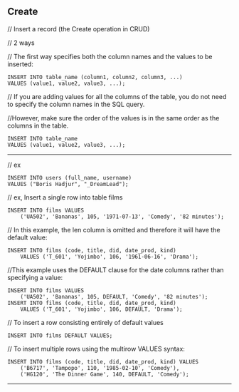 Create
------


// Insert a record (the Create operation in CRUD)

// 2 ways

// The first way specifies both the column names and the values to be inserted:
```
INSERT INTO table_name (column1, column2, column3, ...)
VALUES (value1, value2, value3, ...);
```

// If you are adding values for all the columns of the table, you do not need to specify the column names in the SQL query.

//However, make sure the order of the values is in the same order as the columns in the table.
```
INSERT INTO table_name
VALUES (value1, value2, value3, ...);
```

---


// ex

```
INSERT INTO users (full_name, username)
VALUES ("Boris Hadjur", "_DreamLead");
```



// ex, Insert a single row into table films
```
INSERT INTO films VALUES
    ('UA502', 'Bananas', 105, '1971-07-13', 'Comedy', '82 minutes');
```



// In this example, the len column is omitted and therefore it will have the default value:
```
INSERT INTO films (code, title, did, date_prod, kind)
    VALUES ('T_601', 'Yojimbo', 106, '1961-06-16', 'Drama');
```



//This example uses the DEFAULT clause for the date columns rather than specifying a value:
```
INSERT INTO films VALUES
    ('UA502', 'Bananas', 105, DEFAULT, 'Comedy', '82 minutes');
INSERT INTO films (code, title, did, date_prod, kind)
    VALUES ('T_601', 'Yojimbo', 106, DEFAULT, 'Drama');
```



// To insert a row consisting entirely of default values
```
INSERT INTO films DEFAULT VALUES;
```



// To insert multiple rows using the multirow VALUES syntax:
```
INSERT INTO films (code, title, did, date_prod, kind) VALUES
    ('B6717', 'Tampopo', 110, '1985-02-10', 'Comedy'),
    ('HG120', 'The Dinner Game', 140, DEFAULT, 'Comedy');
```

---------------------------------------------------------------

